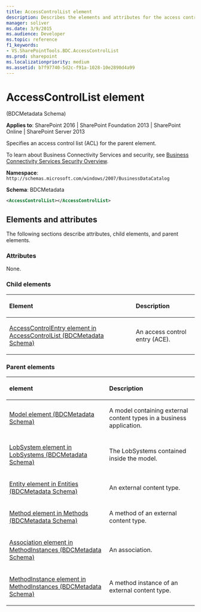 ```yaml
---
title: AccessControlList element
description: Describes the elements and attributes for the access control list (ACL) for the parent element in SharePoint.
manager: soliver
ms.date: 3/9/2015
ms.audience: Developer
ms.topic: reference
f1_keywords:
- VS.SharePointTools.BDC.AccessControlList
ms.prod: sharepoint
ms.localizationpriority: medium
ms.assetid: b7f97740-5d2c-f91a-1028-10e2890d4a99
---
```


# AccessControlList element 

(BDCMetadata Schema)

**Applies to**: SharePoint 2016 | SharePoint Foundation 2013 | SharePoint Online | SharePoint Server 2013

Specifies an access control list (ACL) for the parent element.

To learn about Business Connectivity Services and security, see [Business Connectivity Services Security Overview](https://technet.microsoft.com/library/ee661734(office.14).aspx).

**Namespace**: `http://schemas.microsoft.com/windows/2007/BusinessDataCatalog`

**Schema**: BDCMetadata

```XML
<AccessControlList></AccessControlList>
```

## Elements and attributes

The following sections describe attributes, child elements, and parent elements.

### Attributes

None.

### Child elements

<table>
<thead>
<tr class="header">
<th align="left"><p>Element</p></th>
<th align="left"><p>Description</p></th>
</tr>
</thead>
<tbody>
<tr class="odd">
<td align="left"><p><a href="accesscontrolentry-element-in-accesscontrollist-bdcmetadata-schema.md">AccessControlEntry element in AccessControlList (BDCMetadata Schema)</a></p></td>
<td align="left"><p>An access control entry (ACE).</p></td>
</tr>
</tbody>
</table>

### Parent elements

<table>
<thead>
<tr class="header">
<th align="left"><p>element</p></th>
<th align="left"><p>Description</p></th>
</tr>
</thead>
<tbody>
<tr class="odd">
<td align="left"><p><a href="model-element-bdcmetadata-schema.md">Model element (BDCMetadata Schema)</a></p></td>
<td align="left"><p>A model containing external content types in a business application.</p></td>
</tr>
<tr class="even">
<td align="left"><p><a href="lobsystem-element-in-lobsystems-bdcmetadata-schema.md">LobSystem element in LobSystems (BDCMetadata Schema)</a></p></td>
<td align="left"><p>The LobSystems contained inside the model.</p></td>
</tr>
<tr class="odd">
<td align="left"><p><a href="entity-element-in-entities-bdcmetadata-schema.md">Entity element in Entities (BDCMetadata Schema)</a></p></td>
<td align="left"><p>An external content type.</p></td>
</tr>
<tr class="even">
<td align="left"><p><a href="method-element-in-methods-bdcmetadata-schema.md">Method element in Methods (BDCMetadata Schema)</a></p></td>
<td align="left"><p>A method of an external content type.</p></td>
</tr>
<tr class="odd">
<td align="left"><p><a href="association-element-in-methodinstances-bdcmetadata-schema.md">Association element in MethodInstances (BDCMetadata Schema)</a></p></td>
<td align="left"><p>An association.</p></td>
</tr>
<tr class="even">
<td align="left"><p><a href="methodinstance-element-in-methodinstances-bdcmetadata-schema.md">MethodInstance element in MethodInstances (BDCMetadata Schema)</a></p></td>
<td align="left"><p>A method instance of an external content type.</p></td>
</tr>
</tbody>
</table>








